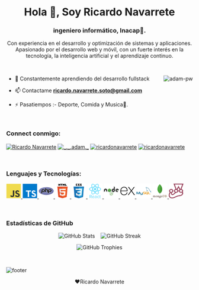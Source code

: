 <h1 align="center">Hola 👋, Soy Ricardo Navarrete</h1>
<h3 align="center">ingeniero informático, Inacap🌟.</h3>

<p align="center">
  Con experiencia en el desarrollo y optimización de sistemas y aplicaciones. Apasionado por el desarrollo web y móvil, con un fuerte interés en la tecnología, la inteligencia artificial y el aprendizaje continuo.
</p>


<br>

<p><img align="right" src="https://github.com/Adam-pw/Adam-pw/blob/main/animation_500_kxa883sd.gif" alt="adam-pw" /></p>


- 🌱 Constantemente aprendiendo del desarrollo fullstack

- 📫 Contactame **ricardo.navarrete.soto@gmail.com**

- ⚡ Pasatiempos :- Deporte, Comida y Musica🎵.

<br>

<h3 align="left">Connect conmigo:</h3>
<p align="left">
  <a href="https://www.linkedin.com/in/ricardo-andres-navarrete-62bab2297/" target="blank"><img align="center"
      src="https://raw.githubusercontent.com/rahuldkjain/github-profile-readme-generator/master/src/images/icons/Social/linked-in-alt.svg"
      alt="Ricardo Navarrete" height="30" width="40" /></a>
  <a href="https://instagram.com/_._.adam._" target="blank"><img align="center"
      src="https://raw.githubusercontent.com/rahuldkjain/github-profile-readme-generator/master/src/images/icons/Social/instagram.svg"
      alt="_._.adam._" height="30" width="40" /></a>
  <a href="https://www.instagram.com/rnavarretes/" target="blank"><img align="center"
      src="https://raw.githubusercontent.com/rahuldkjain/github-profile-readme-generator/master/src/images/icons/Social/hackerrank.svg"
      alt="ricardonavarrete" height="30" width="40" /></a>
 <a href="https://x.com/ranavarretes" target="blank"><img align="center"
      src="https://raw.githubusercontent.com/rahuldkjain/github-profile-readme-generator/master/src/images/icons/Social/twitter.svg"
      alt="ricardonavarrete" height="30" width="40" /></a>
</p>

<br>

<h3 align="left">Lenguajes y Tecnologías:</h3>
<p align="left">
  <a href="https://developer.mozilla.org/en-US/docs/Web/JavaScript" target="_blank" rel="noreferrer">
    <img src="https://raw.githubusercontent.com/devicons/devicon/master/icons/javascript/javascript-original.svg" alt="javascript" width="40" height="40" />
  </a>
  <a href="https://www.typescriptlang.org/" target="_blank" rel="noreferrer">
    <img src="https://raw.githubusercontent.com/devicons/devicon/master/icons/typescript/typescript-original.svg" alt="typescript" width="40" height="40" />
  </a>
  <a href="https://www.php.net/" target="_blank" rel="noreferrer">
    <img src="https://raw.githubusercontent.com/devicons/devicon/master/icons/php/php-original.svg" alt="php" width="40" height="40" />
  </a>
  <a href="https://www.w3.org/html/" target="_blank" rel="noreferrer">
    <img src="https://raw.githubusercontent.com/devicons/devicon/master/icons/html5/html5-original-wordmark.svg" alt="html5" width="40" height="40" />
  </a>
  <a href="https://www.w3schools.com/css/" target="_blank" rel="noreferrer">
    <img src="https://raw.githubusercontent.com/devicons/devicon/master/icons/css3/css3-original-wordmark.svg" alt="css3" width="40" height="40" />
  </a>
  <a href="https://reactjs.org/" target="_blank" rel="noreferrer">
    <img src="https://raw.githubusercontent.com/devicons/devicon/master/icons/react/react-original-wordmark.svg" alt="react" width="40" height="40" />
  </a>
  <a href="https://nodejs.org" target="_blank" rel="noreferrer">
    <img src="https://raw.githubusercontent.com/devicons/devicon/master/icons/nodejs/nodejs-original-wordmark.svg" alt="nodejs" width="40" height="40" />
  </a>
  <a href="https://expressjs.com/" target="_blank" rel="noreferrer">
    <img src="https://raw.githubusercontent.com/devicons/devicon/master/icons/express/express-original.svg" alt="express" width="40" height="40" />
  </a>
  <a href="https://www.mysql.com/" target="_blank" rel="noreferrer">
    <img src="https://raw.githubusercontent.com/devicons/devicon/master/icons/mysql/mysql-original-wordmark.svg" alt="mysql" width="40" height="40" />
  </a>
  <a href="https://www.mongodb.com/" target="_blank" rel="noreferrer">
    <img src="https://raw.githubusercontent.com/devicons/devicon/master/icons/mongodb/mongodb-original-wordmark.svg" alt="mongodb" width="40" height="40" />
  </a>
  <a href="https://jestjs.io/" target="_blank" rel="noreferrer">
    <img src="https://raw.githubusercontent.com/devicons/devicon/master/icons/jest/jest-plain.svg" alt="jest" width="40" height="40" />
  </a>
</p>


<br>

### Estadísticas de GitHub

<p align="center">
  <img src="https://github-readme-stats.vercel.app/api?username=RicardoNavarreteDev&count_private=true&show_icons=true&line_height=21&bg_color=0,EC6C6C,FFD479,FFFC79,73FA79&theme=graywhite" alt="GitHub Stats" width="300"/> &nbsp;&nbsp;
  <img src="https://github-readme-streak-stats.herokuapp.com/?user=RicardoNavarreteDev&theme=dracula" alt="GitHub Streak" width="300"/>
</p>


<p align="center">
  <img src="https://github-profile-trophy.vercel.app/?username=RicardoNavarreteDev&theme=onedark" alt="GitHub Trophies" width="300"/>
</p>

<br>

![footer](https://github.com/JayantGoel001/JayantGoel001/blob/master/WEBP/footer.webp)


<p align="center">❤Ricardo Navarrete</p>

